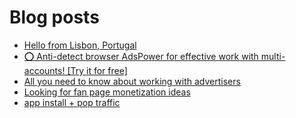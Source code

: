 # Blog posts
<!-- BLOG-POST-LIST:START -->
- [Hello from Lisbon, Portugal](https://afflift.com/f/threads/hello-from-lisbon-portugal.10239/)
- [⭕ Anti-detect browser AdsPower for effective work with multi-accounts! [Try it for free]](https://afflift.com/f/threads/%E2%AD%95-anti-detect-browser-adspower-for-effective-work-with-multi-accounts-try-it-for-free.8805/)
- [All you need to know about working with advertisers](https://afflift.com/f/threads/all-you-need-to-know-about-working-with-advertisers.10037/)
- [Looking for fan page monetization ideas](https://afflift.com/f/threads/looking-for-fan-page-monetization-ideas.10240/)
- [app install + pop traffic](https://afflift.com/f/threads/app-install-pop-traffic.10181/)
<!-- BLOG-POST-LIST:END -->
